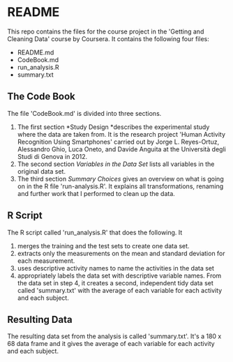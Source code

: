 # README

This repo contains the files for the course project in the 'Getting and Cleaning Data' course by Coursera. It contains the following four files:
- README.md
- CodeBook.md
- run_analysis.R
- summary.txt

## The Code Book
The file 'CodeBook.md' is divided into three sections. 
1. The first section *Study Design *describes the experimental study where the data are taken from. It is the research project 'Human Activity Recognition Using Smartphones' carried out by Jorge L. Reyes-Ortuz, Alessandro Ghio, Luca Oneto, and Davide Anguita at the Università degli Studi di Genova in 2012.
2. The second section *Variables in the Data Set* lists all variables in the original data set.
3. The third section *Summary Choices* gives an overview on what is going on in the R file 'run-analysis.R'. It explains all transformations, renaming and further work that I performed to clean up the data.


## R Script
The R script called 'run_analysis.R' that does the following. It

   1. merges the training and the test sets to create one data set.
   2. extracts only the measurements on the mean and standard deviation for each measurement.
   3. uses descriptive activity names to name the activities in the data set
   4. appropriately labels the data set with descriptive variable names.
    From the data set in step 4, it creates a second, independent tidy data set called 'summary.txt' with the average of each variable for each activity and each subject.

## Resulting Data
The resulting data set from the analysis is called 'summary.txt'. It's a 180 x 68 data frame and it gives the average of each variable for each activity and each subject.